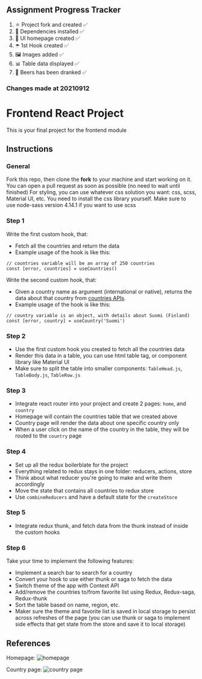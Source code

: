 ## Assignment Progress Tracker
1. ⚛️ Project fork and created ✅
2. 🧩 Dependencies installed   ✅
3. 🧱 UI homepage created      ✅
4. ☂️ 1st Hook created         ✅
5. 🖼️ Images added             ✅
6. 📊 Table data displayed     ✅
7. 🍻 Beers has been dranked   ✅

### Changes made at 20210912 




# Frontend React Project

This is your final project for the frontend module

## Instructions

### General

Fork this repo, then clone the **fork** to your machine and start working on it. You can open a pull request as soon as possible (no need to wait until finished)
For styling, you can use whatever css solution you want: css, scss, Material UI, etc.
You need to install the css library yourself. Make sure to use node-sass version 4.14.1 if you want to use scss

### Step 1

Write the first custom hook, that:

- Fetch all the countries and return the data
- Example usage of the hook is like this:

```
// countries variable will be an array of 250 countries
const [error, countries] = useCountries()
```

Write the second custom hook, that:

- Given a country name as argument (international or native), returns the data about that country from [countries APIs](https://restcountries.eu/).
- Example usage of the hook is like this:

```
// country variable is an object, with details about Suomi (Finland)
const [error, country] = useCountry('Suomi')
```

### Step 2

- Use the first custom hook you created to fetch all the countries data
- Render this data in a table, you can use html table tag, or component library like Material UI
- Make sure to split the table into smaller components: `TableHead.js`, `TableBody.js`, `TableRow.js`

### Step 3

- Integrate react router into your project and create 2 pages: `home`, and `country`
- Homepage will contain the countries table that we created above
- Country page will render the data about one specific country only
- When a user click on the name of the country in the table, they will be routed to the `country` page

### Step 4

- Set up all the redux boilerblate for the project
- Everything related to redux stays in one folder: reducers, actions, store
- Think about what reducer you're going to make and write them accordingly
- Move the state that contains all countries to redux store
- Use `combineReducers` and have a default state for the `createStore`

### Step 5

- Integrate redux thunk, and fetch data from the thunk instead of inside the custom hooks

### Step 6

Take your time to implement the following features:

- Implement a search bar to search for a country
- Convert your hook to use either thunk or saga to fetch the data
- Switch theme of the app with Context API
- Add/remove the countries to/from favorite list using Redux, Redux-saga, Redux-thunk
- Sort the table based on name, region, etc.
- Maker sure the theme and favorite list is saved in local storage to persist across refreshes of the page (you can use thunk or saga to implement side effects that get state from the store and save it to local storage)

## References

Homepage:
![homepage](media/home.png)

Country page:
![country page](media/country.png)
